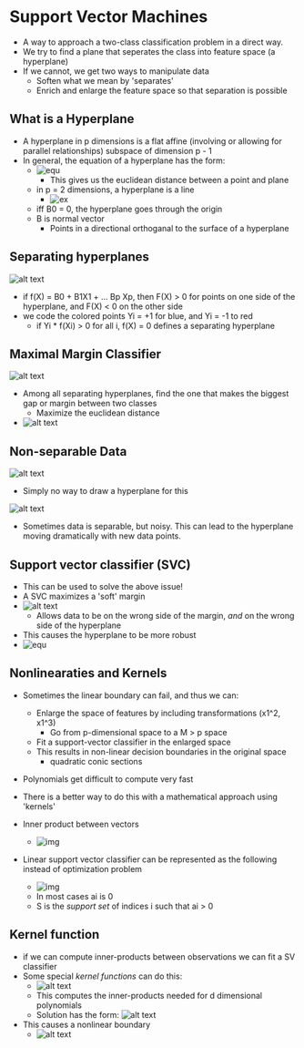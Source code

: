 # Support Vector Machines

- A way to approach a two-class classification problem in a direct way.
- We try to find a plane that seperates the class into feature space (a hyperplane)
- If we cannot, we get two ways to manipulate data
  - Soften what we mean by 'separates'
  - Enrich and enlarge the feature space so that separation is possible

## What is a Hyperplane

- A hyperplane in p dimensions is a flat affine (involving or allowing for parallel relationships) subspace of dimension p - 1
- In general, the equation of a hyperplane has the form:
  - ![equ](img/5/hyperplequ.png)
    - This gives us the euclidean distance between a point and plane
  - in p = 2 dimensions, a hyperplane is a line
    - ![ex](img/5/p=0.png)
  - iff B0 = 0, the hyperplane goes through the origin
  - B is normal vector
    - Points in a directional orthoganal to the surface of a hyperplane

## Separating hyperplanes

![alt text](img/5/seperatinghypl.png)

- if f(X) = B0 + B1X1 + ... Bp Xp, then F(X) > 0 for points on one side of the hyperplane, and F(X) < 0 on the other side
- we code the colored points  Yi = +1 for blue, and Yi = -1 to red
  - if Yi * f(Xi) > 0 for all i, f(X) = 0 defines a separating hyperplane

## Maximal Margin Classifier

![alt text](img/5/mmc.png)

- Among all separating hyperplanes, find the one that makes the biggest gap or margin between two classes
  - Maximize the euclidean distance
- ![alt text](img/5/mmcfcn.png)

## Non-separable Data

![alt text](img/5/nonseparable.png)

- Simply no way to draw a hyperplane for this

![alt text](img/5/noisy.png)

- Sometimes data is separable, but noisy. This can lead to the hyperplane moving dramatically with new data points.

## Support vector classifier (SVC)

- This can be used to solve the above issue!
- A SVC maximizes a 'soft' margin
- ![alt text](img/5/svcex.png)
  - Allows data to be on the wrong side of the margin, *and* on the wrong side of the hyperplane
- This causes the hyperplane to be more robust
- ![equ](img/5/svcfcn.png)

## Nonlinearaties and Kernels

- Sometimes the linear boundary can fail, and thus we can:
  - Enlarge the space of features by including transformations (x1^2, x1^3)
    - Go from p-dimensional space to a M > p space
  - Fit a support-vector classifier in the enlarged space
  - This results in non-linear decision boundaries in the original space
    - quadratic conic sections

- Polynomials get difficult to compute very fast
- There is a better way to do this with a mathematical approach using 'kernels'
- Inner product between vectors
  - ![img](img/5/innerprod.png)
- Linear support vector classifier can be represented as the following instead of optimization problem
  - ![img](img/4/lsvc.png)
  - In most cases ai is 0
  - S is the *support set* of indices i such that ai > 0

## Kernel function

- if we can compute inner-products between observations we can fit a SV classifier
- Some special *kernel functions* can do this:
  - ![alt text](img/5/kernelfcn.png)
  - This computes the inner-products needed for d dimensional polynomials
  - Solution has the form: ![alt text](img/5/kernelsol.png)
- This causes a nonlinear boundary
  - ![alt text](img/5/nonlinboun.png)
